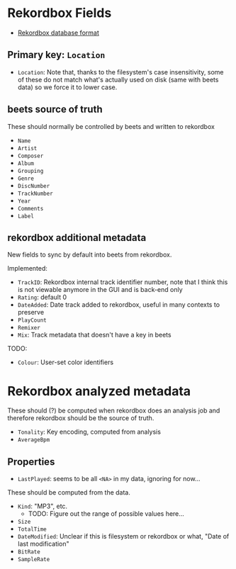 # Rekordbox Fields

* [Rekordbox database format](https://pyrekordbox.readthedocs.io/en/latest/formats/xml.html)
 
## Primary key: `Location`

* `Location`: Note that, thanks to the filesystem's case insensitivity, some of these do not match what's actually used on disk (same with beets data) so we force it to lower case.

## beets source of truth

These should normally be controlled by beets and written to rekordbox

 * `Name`
 * `Artist`
 * `Composer`
 * `Album`
 * `Grouping`
 * `Genre`
 * `DiscNumber`
 * `TrackNumber`
 * `Year`
 * `Comments`
 * `Label`

## rekordbox additional metadata

New fields to sync by default into beets from rekordbox.

Implemented: 

 * `TrackID`: Rekordbox internal track identifier number, note that I think this is not viewable anymore in the GUI and is back-end only
 * `Rating`: default 0
 * `DateAdded`: Date track added to rekordbox, useful in many contexts to preserve
 * `PlayCount`
 * `Remixer`
 * `Mix`: Track metadata that doesn't have a key in beets
 
TODO:

 * `Colour`: User-set color identifiers

# Rekordbox analyzed metadata

These should (?) be computed when rekordbox does an analysis job and therefore rekordbox should be the source of truth.

 * `Tonality`: Key encoding, computed from analysis
 * `AverageBpm`

## Properties

 * `LastPlayed`: seems to be all `<NA>` in my data, ignoring for now...

These should be computed from the data. 

 * `Kind`: "MP3", etc.
   * TODO: Figure out the range of possible values here...
 * `Size`
 * `TotalTime`
 * `DateModified`: Unclear if this is filesystem or rekordbox or what, "Date of last modification"
 * `BitRate`
 * `SampleRate`